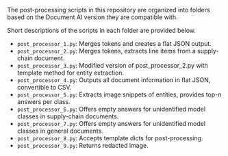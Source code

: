 The post-processing scripts in this repository are organized into folders based on the Document AI version they are
compatible with.

Short descriptions of the scripts in each folder are provided below.

- `post_processor_1.py`: Merges tokens and creates a flat JSON output.
- `post_processor_2.py`: Merges tokens, extracts line items from a supply-chain document.
- `post_processor_3.py`: Modified version of post_processor_2.py with template method for entity extraction.
- `post_processor_4.py`: Outputs all document information in flat JSON, convertible to CSV.
- `post_processor_5.py`: Extracts image snippets of entities, provides top-n answers per class.
- `post_processor_6.py`: Offers empty answers for unidentified model classes in supply-chain documents.
- `post_processor_7.py`: Offers empty answers for unidentified model classes in general documents.
- `post_processor_8.py`: Accepts template dicts for post-processing.
- `post_processor_9.py`: Returns redacted image.